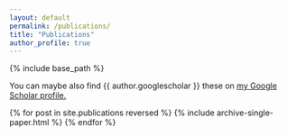 ```yaml
---
layout: default
permalink: /publications/
title: "Publications"
author_profile: true
---
```


{% include base_path %}

You can maybe also find {{ author.googlescholar }} these on <u><a href="https://scholar.google.com/citations?user=IGApvF0AAAAJ&hl=en">my Google Scholar profile</a>.</u>


{% for post in site.publications reversed %}
  {% include archive-single-paper.html %}
{% endfor %}

